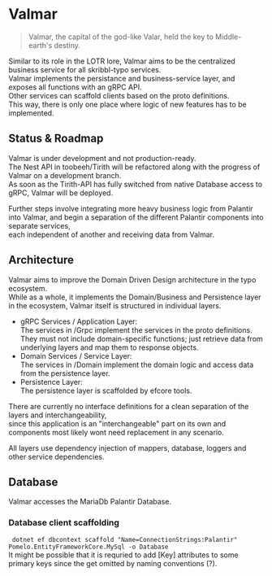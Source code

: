 # Valmar
> Valmar, the capital of the god-like Valar, held the key to Middle-earth's destiny.  

Similar to its role in the LOTR lore, Valmar aims to be the centralized business service for all skribbl-typo services.  
Valmar implements the persistance and business-service layer, and exposes all functions with an gRPC API.  
Other services can scaffold clients based on the proto definitions.   
This way, there is only one place where logic of new features has to be implemented.

## Status & Roadmap
Valmar is under development and not production-ready.  
The Nest API in toobeeh/Tirith will be refactored along with the progress of Valmar on a development branch.  
As soon as the Tirith-API has fully switched from native Database access to gRPC, Valmar will be deployed.  

Further steps involve integrating more heavy business logic from Palantir into Valmar, and begin a separation of the 
different Palantir components into separate services,  
each independent of another and receiving data from Valmar.

## Architecture
Valmar aims to improve the Domain Driven Design architecture in the typo ecosystem.  
While as a whole, it implements the Domain/Business and Persistence layer in the ecosystem, Valmar itself is structured in individual layers.  

- gRPC Services / Application Layer:  
The services in /Grpc implement the services in the proto definitions.  
They must not include domain-specific functions; just retrieve data from underlying layers and map them to response objects.
- Domain Services / Service Layer:  
The services in /Domain implement the domain logic and access data from the persistence layer.  
- Persistence Layer:  
The persistence layer is scaffolded by efcore tools. 

There are currently no interface definitions for a clean separation of the layers and interchangeability,   
since this application is an "interchangeable" part on its own and components most likely wont need replacement in any scenario.

All layers use dependency injection of mappers, database, loggers and other service dependencies.

## Database
Valmar accesses the MariaDb Palantir Database. 
### Database client scaffolding
` dotnet ef dbcontext scaffold "Name=ConnectionStrings:Palantir" Pomelo.EntityFrameworkCore.MySql -o Database`  
It might be possible that it is requried to add [Key] attributes to some primary keys since the get omitted by naming conventions (?).
